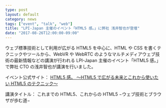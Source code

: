 ```yaml
---
type: post
layout: default
category: news
tags: ["event", "talk", "web"]
title: "LPI-Japan 主催のイベント「HTML5 感。」に弊社 浅井智也が登壇"
date: "2017-08-26T12:00:00-09:00"
---
```

ウェブ標準技術として利用が広がる HTML5 を中心に、HTML や CSS を書くテクニックやツールから、WebVR や WebRTC のようなマルチメディアウェブ技術の最新情報などの講演が行われる LPI-Japan 主催のイベント「HTML5 感。」で弊社 CTO の浅井智也が講演を行いました。

イベント公式サイト：
[HTML5 感。 〜HTML5 で広がる未来とこれから使いたい HTML5 のテクニック〜](https://html5exam.jp/newsdetail/seminar20170826/)

講演タイトル：
これまでの HTML5、これからの HTML5 −ウェブ技術とブラウザが歩む道−

